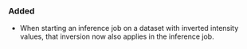 ### Added
- When starting an inference job on a dataset with inverted intensity values, that inversion now also applies in the inference job.
